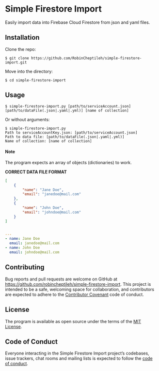 # Simple Firestore Import

Easily import data into Firebase Cloud Firestore from json and yaml files.

## Installation

Clone the repo:

    $ git clone https://github.com/RobinCheptileh/simple-firestore-import.git

Move into the directory:

    $ cd simple-firestore-import

## Usage

    $ simple-firestore-import.py [path/to/serviceAccount.json] [path/to/dataFile(.json|.yaml|.yml)] [name of collection]
    
Or without arguments:

    $ simple-firestore-import.py
    Path to serviceAccountKey.json: [path/to/serviceAccount.json]
    Path to data file: [path/to/dataFile(.json|.yaml|.yml)]
    Name of collection: [name of collection]
    
#### Note

The program expects an array of objects (dictionaries) to work.

**CORRECT DATA FILE FORMAT**

```json
[
    {
        "name": "Jane Doe",
        "email": "janedoe@mail.com"
    },
    {
        "name": "John Doe",
        "email": "johndoe@mail.com"
    }
]
```

```yaml

---
- name: Jane Doe
  email: janedoe@mail.com
- name: John Doe
  email: johndoe@mail.com
```

## Contributing

Bug reports and pull requests are welcome on GitHub at https://github.com/robincheptileh/simple-firestore-import. This project is intended to be a safe, welcoming space for collaboration, and contributors are expected to adhere to the [Contributor Covenant](http://contributor-covenant.org) code of conduct.

## License

The program is available as open source under the terms of the [MIT License](http://opensource.org/licenses/MIT).

## Code of Conduct

Everyone interacting in the Simple Firestore Import project’s codebases, issue trackers, chat rooms and mailing lists is expected to follow the [code of conduct](https://github.com/robincheptileh/simple-firestore-import/blob/master/CODE_OF_CONDUCT.MD).